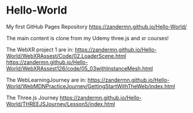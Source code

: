 # Hello-World
My first GitHub Pages Repository
https://zandermn.github.io/Hello-World/

The main content is clone from my Udemy three.js and xr courses!

The WebXR project 1 are in:
https://zandermn.github.io/Hello-World/WebXRAssest/Code/02.LoaderScene.html
https://zandermn.github.io/Hello-World/WebXRAssest126/code/05_03withInstanceMesh.html 

The WebLearningJourney are in:
https://zandermn.github.io/Hello-World/WebMDNPracticeJourney/GettingStartWithTheWeb/index.html

The Three.js Journey
https://zandermn.github.io/Hello-World/THREEJSJourney/Lesson5/index.html
